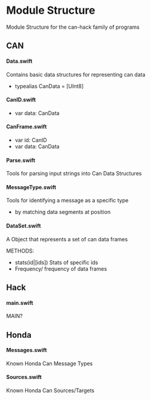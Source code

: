 # Module Structure
Module Structure for the can-hack family of programs

## CAN
#### Data.swift
Contains basic data structures for representing can data
- typealias CanData = [UInt8]

#### CanID.swift
- var data: CanData

#### CanFrame.swift
- var id: CanID
- var data: CanData

#### Parse.swift
Tools for parsing input strings into Can Data Structures

#### MessageType.swift
Tools for identifying a message as a specific type
- by matching data segments at position

#### DataSet.swift
A Object that represents a set of can data frames

METHODS: 
- stats(id|[ids])
Stats of specific ids
- Frequency/ frequency of data frames

## Hack

#### main.swift
MAIN?

## Honda
#### Messages.swift
Known Honda Can Message Types

#### Sources.swift
Known Honda Can Sources/Targets
